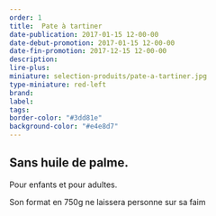 ```yaml
---
order: 1
title:  Pate à tartiner
date-publication: 2017-01-15 12-00-00
date-debut-promotion: 2017-01-15 12-00-00
date-fin-promotion: 2017-12-15 12-00-00
description:
lire-plus: 
miniature: selection-produits/pate-a-tartiner.jpg
type-miniature: red-left
brand:
label: 
tags:
border-color: "#3dd81e"
background-color: "#e4e8d7"
---
```


## Sans huile de palme.

Pour enfants et pour adultes.

Son format en 750g ne laissera personne sur sa faim





